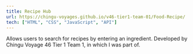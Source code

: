 ```yaml
---
title: Recipe Hub
url: https://chingu-voyages.github.io/v46-tier1-team-01/Food-Recipe/
tech: ["HTML", "CSS", "JavaScript", "API"]
---
```


Allows users to search for recipes by entering an ingredient. Developed by Chingu Voyage 46 Tier 1 Team 1, in which I was part of.